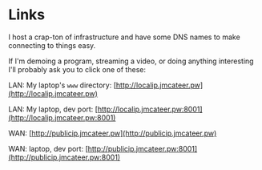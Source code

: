 
# Links

I host a crap-ton of infrastructure and have some DNS names to make connecting to things easy.

If I'm demoing a program, streaming a video, or doing anything interesting I'll
probably ask you to click one of these:

LAN: My laptop's `www` directory: [http://localip.jmcateer.pw](http://localip.jmcateer.pw)

LAN: My laptop, dev port: [http://localip.jmcateer.pw:8001](http://localip.jmcateer.pw:8001)

WAN: [http://publicip.jmcateer.pw](http://publicip.jmcateer.pw)

WAN: laptop, dev port: [http://publicip.jmcateer.pw:8001](http://publicip.jmcateer.pw:8001)



